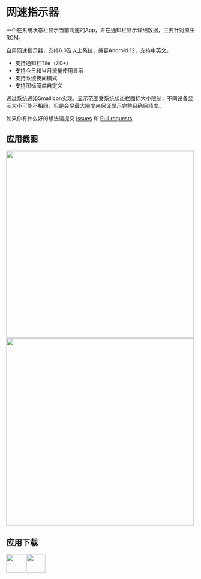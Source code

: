 # 网速指示器

一个在系统状态栏显示当前网速的App，并在通知栏显示详细数据，主要针对原生ROM。

自用网速指示器，支持6.0及以上系统，兼容Android 12，支持中英文。

* 支持通知栏Tile（7.0+）
* 支持今日和当月流量使用显示
* 支持系统夜间模式
* 支持图标简单自定义

通过系统通知SmallIcon实现，显示范围受系统状态栏图标大小限制，不同设备显示大小可能不相同，但是会尽最大限度来保证显示完整且确保精度。

如果你有什么好的想法请提交 [Issues](https://github.com/hushenghao/NativeTools/issues) 和 [Pull requests](https://github.com/hushenghao/NativeTools/pulls)

## 应用截图

<img height="500" src="https://assets.che300.com/wiki/2021-07-22/16269379709237029.jpeg"/>
<img height="500" src="https://assets.che300.com/wiki/2021-07-22/16269379625806575.jpeg"/>

## 应用下载

[<img height="50" src="https://static.coolapk.com/static/web/v8/images/header-logo.png"/>](https://www.coolapk.com/apk/com.dede.nativetools)
[<img height="50" src="https://assets.che300.com/wiki/2021-07-22/16269394073576500.png"/>](https://play.google.com/store/apps/details?id=com.dede.nativetools)
